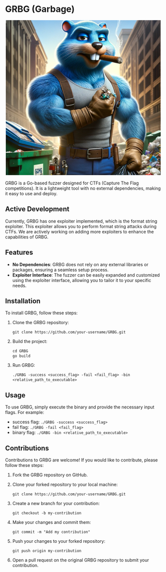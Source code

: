 # GRBG (Garbage)

<p align="center">
    <img src="logo.webp" alt="GRBG Logo" width="500" height="500">
</p>

GRBG is a Go-based fuzzer designed for CTFs (Capture The Flag competitions). It is a lightweight tool with no external dependencies, making it easy to use and deploy.

## Active Development

Currently, GRBG has one exploiter implemented, which is the format string exploiter. This exploiter allows you to perform format string attacks during CTFs. We are actively working on adding more exploiters to enhance the capabilities of GRBG.

## Features

- **No Dependencies**: GRBG does not rely on any external libraries or packages, ensuring a seamless setup process.
- **Exploiter Interface**: The fuzzer can be easily expanded and customized using the exploiter interface, allowing you to tailor it to your specific needs.

## Installation

To install GRBG, follow these steps:

1. Clone the GRBG repository:

   ```shell
   git clone https://github.com/your-username/GRBG.git
   ```

2. Build the project:

   ```shell
   cd GRBG
   go build
   ```

3. Run GRBG:

   ```shell
   ./GRBG -success <success_flag> -fail <fail_flag> -bin <relative_path_to_executable>
   ```

## Usage

To use GRBG, simply execute the binary and provide the necessary input flags. For example:

- success flag: `./GRBG -success <success_flag>`
- fail flag: `./GRBG -fail <fail_flag>`
- binary flag: `./GRBG -bin <relative_path_to_executable>`

## Contributions

Contributions to GRBG are welcome! If you would like to contribute, please follow these steps:

1. Fork the GRBG repository on GitHub.
2. Clone your forked repository to your local machine:

   ```shell
   git clone https://github.com/your-username/GRBG.git
   ```

3. Create a new branch for your contribution:

   ```shell
   git checkout -b my-contribution
   ```

4. Make your changes and commit them:

   ```shell
   git commit -m "Add my contribution"
   ```

5. Push your changes to your forked repository:

   ```shell
   git push origin my-contribution
   ```

6. Open a pull request on the original GRBG repository to submit your contribution.
